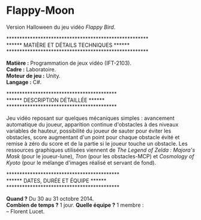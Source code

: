 # Flappy-Moon
Version Halloween du jeu vidéo <i>Flappy Bird</i>.

******************************************************<br>
****** MATIÈRE ET DÉTAILS TECHNIQUES ******<br>
******************************************************<br>

<b>Matière :</b> Programmation de jeux vidéo (IFT-2103).<br>
<b>Cadre :</b> Laboratoire.<br>
<b>Moteur de jeu :</b> Unity.<br>
<b>Langage :</b> C#.

******************************************<br>
****** DESCRIPTION DÉTAILLÉE ******<br>
******************************************<br>

Jeu vidéo reposant sur quelques mécaniques simples : avancement automatique du joueur, apparition continue d'obstacles à des niveaux variables de hauteur, possibilité du joueur de sauter pour éviter les obstacles, score augmentant d'un point pour chaque obstacle évité et remise à zéro du score et de la partie si le joueur touche un obstacle. Les ressources graphiques utilisées viennent de <i>The Legend of Zelda : Majora's Mask</i> (pour le joueur-lune), <i>Tron</i> (pour les obstacles-MCP) et <i>Cosmology of Kyoto</i> (pour le mélange d'images réalisé et servant de fond).

*******************************************<br>
****** DATES, DURÉE ET ÉQUIPE ******<br>
*******************************************<br>

<b>Quand ?</b> Du 30 au 31 octobre 2014.<br>
<b>Combien de temps ?</b> 1 jour.
<b>Quelle équipe ?</b> 1 membre :<br>
– Florent Lucet.
